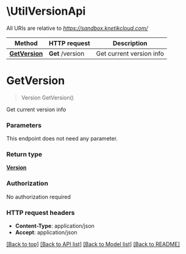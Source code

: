 # \UtilVersionApi

All URIs are relative to *https://sandbox.knetikcloud.com/*

Method | HTTP request | Description
------------- | ------------- | -------------
[**GetVersion**](UtilVersionApi.md#GetVersion) | **Get** /version | Get current version info


# **GetVersion**
> Version GetVersion()

Get current version info


### Parameters
This endpoint does not need any parameter.

### Return type

[**Version**](Version.md)

### Authorization

No authorization required

### HTTP request headers

 - **Content-Type**: application/json
 - **Accept**: application/json

[[Back to top]](#) [[Back to API list]](../README.md#documentation-for-api-endpoints) [[Back to Model list]](../README.md#documentation-for-models) [[Back to README]](../README.md)

